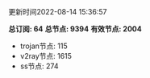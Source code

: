 更新时间2022-08-14 15:36:57

**总订阅: 64**
**总节点: 9394**
**有效节点: 2004**
- trojan节点: 115
- v2ray节点: 1615
- ss节点: 274
